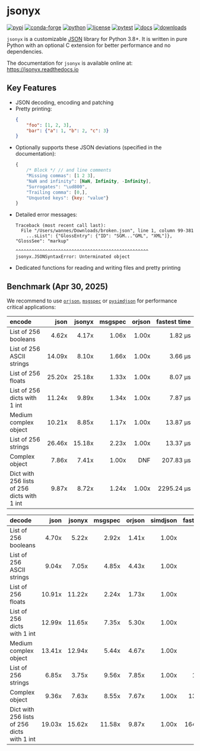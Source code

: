 # jsonyx

[![pypi](https://img.shields.io/pypi/v/jsonyx.svg)](http://pypi.org/project/jsonyx)
[![conda-forge](https://img.shields.io/conda/vn/conda-forge/jsonyx.svg)](https://anaconda.org/conda-forge/jsonyx)
[![python](https://img.shields.io/pypi/pyversions/jsonyx.svg)](http://pypi.org/project/jsonyx)
[![license](https://img.shields.io/pypi/l/jsonyx.svg)](http://pypi.org/project/jsonyx)
[![pytest](https://github.com/nineteendo/jsonyx/actions/workflows/pytest.yml/badge.svg?branch=2.2.x)](https://github.com/nineteendo/jsonyx/actions/workflows/pytest.yml)
[![docs](https://readthedocs.org/projects/jsonyx/badge/?version=stable)](https://jsonyx.readthedocs.io/en/stable/?badge=stable)
[![downloads](https://img.shields.io/pypi/dm/jsonyx.svg)](http://pypi.org/project/jsonyx)

`jsonyx` is a customizable [JSON](http://json.org) library for Python 3.8+. It
is written in pure Python with an optional C extension for better performance
and no dependencies.

The documentation for `jsonyx` is available online at: https://jsonyx.readthedocs.io

## Key Features

- JSON decoding, encoding and patching
- Pretty printing:
    ```json
    {
        "foo": [1, 2, 3],
        "bar": {"a": 1, "b": 2, "c": 3}
    }
    ```
- Optionally supports these JSON deviations (specified in the documentation):
    ```javascript
    {
        /* Block */ // and line comments
        "Missing commas": [1 2 3],
        "NaN and infinity": [NaN, Infinity, -Infinity],
        "Surrogates": "\ud800",
        "Trailing comma": [0,],
        "Unquoted keys": {key: "value"}
    }
    ```
- Detailed error messages:
    ```none
    Traceback (most recent call last):
      File "/Users/wannes/Downloads/broken.json", line 1, column 99-381
        ...sList": {"GlossEntry": {"ID": "SGM..."GML", "XML"]}, "GlossSee": "markup"
                                  ^^^^^^^^^^^^^^^^^^^^^^^^^^^^^^^^^^^^^^^^^^^^^^^^^^
    jsonyx.JSONSyntaxError: Unterminated object
    ```
- Dedicated functions for reading and writing files and pretty printing

## Benchmark (Apr 30, 2025)

We recommend to use [`orjson`](https://pypi.org/project/orjson),
[`msgspec`](https://pypi.org/project/msgspec) or
[`pysimdjson`](https://pypi.org/project/pysimdjson) for performance critical
applications:

| encode                                      |   json | jsonyx | msgspec | orjson | fastest time |
|:--------------------------------------------|-------:|-------:|--------:|-------:|-------------:|
| List of 256 booleans                        |  4.62x |  4.17x |   1.06x |  1.00x |      1.82 μs |
| List of 256 ASCII strings                   | 14.09x |  8.10x |   1.66x |  1.00x |      3.66 μs |
| List of 256 floats                          | 25.20x | 25.18x |   1.33x |  1.00x |      8.07 μs |
| List of 256 dicts with 1 int                | 11.24x |  9.89x |   1.34x |  1.00x |      7.87 μs |
| Medium complex object                       | 10.21x |  8.85x |   1.17x |  1.00x |     13.87 μs |
| List of 256 strings                         | 26.46x | 15.18x |   2.23x |  1.00x |     13.37 μs |
| Complex object                              |  7.86x |  7.41x |   1.00x |    DNF |    207.83 μs |
| Dict with 256 lists of 256 dicts with 1 int |  9.87x |  8.72x |   1.24x |  1.00x |   2295.24 μs |

| decode                                      |   json |  jsonyx | msgspec | orjson | simdjson | fastest time |
|:--------------------------------------------|-------:|--------:|--------:|-------:|---------:|-------------:|
| List of 256 booleans                        |  4.70x |   5.22x |   2.92x |  1.41x |    1.00x |      1.45 μs |
| List of 256 ASCII strings                   |  9.04x |   7.05x |   4.85x |  4.43x |    1.00x |      3.15 μs |
| List of 256 floats                          | 10.91x |  11.22x |   2.24x |  1.73x |    1.00x |      6.14 μs |
| List of 256 dicts with 1 int                | 12.99x |  11.65x |   7.35x |  5.30x |    1.00x |      6.11 μs |
| Medium complex object                       | 13.41x |  12.94x |   5.44x |  4.67x |    1.00x |      7.65 μs |
| List of 256 strings                         |  6.85x |   3.75x |   9.56x |  7.85x |    1.00x |     16.78 μs |
| Complex object                              |  9.36x |   7.63x |   8.55x |  7.67x |    1.00x |    136.11 μs |
| Dict with 256 lists of 256 dicts with 1 int | 19.03x |  15.62x |  11.58x |  9.87x |    1.00x |   1640.77 μs |
